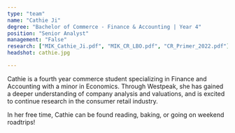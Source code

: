 ```yaml
---
type: "team"
name: "Cathie Ji"
degree: "Bachelor of Commerce - Finance & Accounting | Year 4"
position: "Senior Analyst"
management: "False"
research: ["MIK_Cathie_Ji.pdf", "MIK_CR_LBO.pdf", "CR_Primer_2022.pdf"]
headshot: cathie.jpg

---
```


Cathie is a fourth year commerce student specializing in Finance and Accounting with a minor in Economics. Through Westpeak, she has gained a deeper understanding of company analysis and valuations, and is excited to continue research in the consumer retail industry. 

In her free time, Cathie can be found reading, baking, or going on weekend roadtrips!